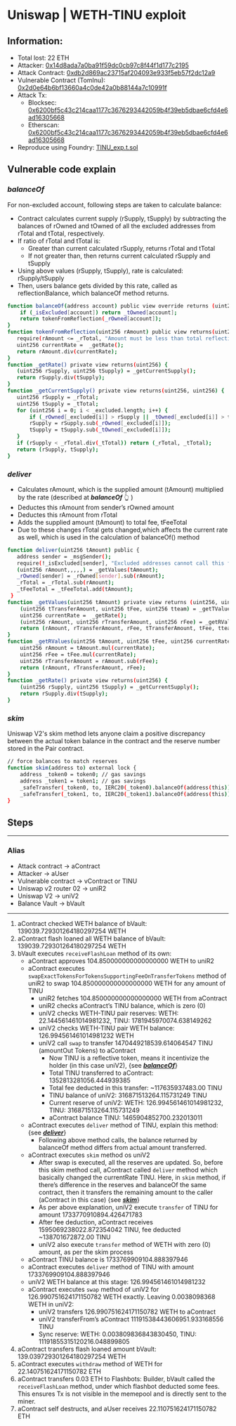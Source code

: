 # Uniswap | WETH-TINU exploit

## Information:
- Total lost: 22 ETH
- Attacker: [0x14d8ada7a0ba91f59dc0cb97c8f44f1d177c2195](https://etherscan.io/address/0x14d8ada7a0ba91f59dc0cb97c8f44f1d177c2195)
- Attack Contract: [0xdb2d869ac23715af204093e933f5eb57f2dc12a9](https://etherscan.io/address/0xdb2d869ac23715af204093e933f5eb57f2dc12a9)
- Vulnerable Contract (TomInu): [0x2d0e64b6bf13660a4c0de42a0b88144a7c10991f](https://etherscan.io/address/0x2d0e64b6bf13660a4c0de42a0b88144a7c10991f)
- Attack Tx:
    - Blocksec: [0x6200bf5c43c214caa1177c3676293442059b4f39eb5dbae6cfd4e6ad16305668](https://phalcon.blocksec.com/tx/eth/0x6200bf5c43c214caa1177c3676293442059b4f39eb5dbae6cfd4e6ad16305668)
    - Etherscan: [0x6200bf5c43c214caa1177c3676293442059b4f39eb5dbae6cfd4e6ad16305668](https://etherscan.io/tx/0x6200bf5c43c214caa1177c3676293442059b4f39eb5dbae6cfd4e6ad16305668)
- Reproduce using Foundry: [TINU_exp.t.sol](https://github.com/SunWeb3Sec/DeFiHackLabs/blob/main/src/test/TINU_exp.t.sol)


## Vulnerable code explain

### ***balanceOf***

For non-excluded account, following steps are taken to calculate balance:
- Contract calculates current supply (rSupply, tSupply) by subtracting the balances of rOwned and tOwned of all the excluded addresses from rTotal and tTotal, respectively.
- If ratio of rTotal and tTotal is:
    - Greater than current calculated rSupply, returns rTotal and tTotal
    - If not greater than, then returns current calculated rSupply and tSupply
- Using above values (rSupply, tSupply), rate is calculated: rSupply/tSupply
- Then, users balance gets divided by this rate, called as reflectionBalance, which balanceOf method returns.



```bash
function balanceOf(address account) public view override returns (uint256) {
    if (_isExcluded[account]) return _tOwned[account];
    return tokenFromReflection(_rOwned[account]);
}
function tokenFromReflection(uint256 rAmount) public view returns(uint256) {
   require(rAmount <= _rTotal, "Amount must be less than total reflections");
   uint256 currentRate =  _getRate();
   return rAmount.div(currentRate);
}
function _getRate() private view returns(uint256) {
   (uint256 rSupply, uint256 tSupply) = _getCurrentSupply();
   return rSupply.div(tSupply);
}
function _getCurrentSupply() private view returns(uint256, uint256) {
   uint256 rSupply = _rTotal;
   uint256 tSupply = _tTotal;      
   for (uint256 i = 0; i < _excluded.length; i++) {
       if (_rOwned[_excluded[i]] > rSupply || _tOwned[_excluded[i]] > tSupply) return (_rTotal, _tTotal);
       rSupply = rSupply.sub(_rOwned[_excluded[i]]);
       tSupply = tSupply.sub(_tOwned[_excluded[i]]);
   }
   if (rSupply < _rTotal.div(_tTotal)) return (_rTotal, _tTotal);
   return (rSupply, tSupply);
}
```

### ***deliver***

- Calculates rAmount, which is the supplied amount (tAmount) multiplied by the rate (described at ***balanceOf*** :point_up_2: )
- Deductes this rAmount from sender’s rOwned amount
- Deductes this rAmount from rTotal
- Adds the supplied amount (tAmount) to total fee, tFeeTotal
- Due to these changes rTotal gets changed,which affects the current rate as well, which is used in the calculation of balanceOf() method


```bash
function deliver(uint256 tAmount) public {
   address sender = _msgSender();
   require(!_isExcluded[sender], "Excluded addresses cannot call this function");
   (uint256 rAmount,,,,,) = _getValues(tAmount);
   _rOwned[sender] = _rOwned[sender].sub(rAmount);
   _rTotal = _rTotal.sub(rAmount);
   _tFeeTotal = _tFeeTotal.add(tAmount);
 }
function _getValues(uint256 tAmount) private view returns (uint256, uint256, uint256, uint256, uint256, uint256) {
    (uint256 tTransferAmount, uint256 tFee, uint256 tteam) = _getTValues(tAmount, _taxFee, _teamFee);
    uint256 currentRate =  _getRate();
    (uint256 rAmount, uint256 rTransferAmount, uint256 rFee) = _getRValues(tAmount, tFee, currentRate);
    return (rAmount, rTransferAmount, rFee, tTransferAmount, tFee, tteam);
}
function _getRValues(uint256 tAmount, uint256 tFee, uint256 currentRate) private pure returns (uint256, uint256, uint256) {
    uint256 rAmount = tAmount.mul(currentRate);
    uint256 rFee = tFee.mul(currentRate);
    uint256 rTransferAmount = rAmount.sub(rFee);
    return (rAmount, rTransferAmount, rFee);
}
function _getRate() private view returns(uint256) {
    (uint256 rSupply, uint256 tSupply) = _getCurrentSupply();
    return rSupply.div(tSupply);
}
```

### ***skim***

Uniswap V2's skim method lets anyone claim a positive discrepancy between the actual token balance in the contract and the reserve number stored in the Pair contract.

```bash
// force balances to match reserves
function skim(address to) external lock {
    address _token0 = token0; // gas savings
    address _token1 = token1; // gas savings
    _safeTransfer(_token0, to, IERC20(_token0).balanceOf(address(this)).sub(reserve0));
    _safeTransfer(_token1, to, IERC20(_token1).balanceOf(address(this)).sub(reserve1));
}

```

## Steps

---
### Alias
- Attack contract -> aContract
- Attacker -> aUser
- Vulnerable contract -> vContract or TINU
- Uniswap v2 router 02 -> uniR2
- Uniswap V2 -> uniV2
- Balance Vault -> bVault
---

1. aContract checked WETH balance of bVault: 139039.729301264180297254 WETH
2. aContract flash loaned all WETH balance of bVault: 139039.729301264180297254 WETH
3. bVault executes `receiveFlashLoan` method of its own:
    - aContract approves 104.850000000000000000 WETH to uniR2
    - aContract executes `swapExactTokensForTokensSupportingFeeOnTransferTokens` method of uniR2 to swap 104.850000000000000000 WETH for any amount of TINU
        - uniR2 fetches 104.850000000000000000 WETH from aContract
        - uniR2 checks aContract’s TINU balance, which is zero (0)
        - uniV2 checks WETH-TINU pair reserves: WETH: 22.144561461014981232, TINU: 1781945970074.638149262
        - uniV2 checks WETH-TINU pair WETH balance: 126.994561461014981232 WETH
        - uniV2 call `swap` to transfer 1470449218539.614064547 TINU (amountOut Tokens) to aContract
            - Now TINU is a reflective token, means it incentivize the holder (in this case uniV2), {see [***balanceOf***](#balanceof)}
            - Total TINU transferred to aContract: 1352813281056.444939385
            - Total fee deducted in this transfer: ~117635937483.00 TINU
            - TINU balance of uniV2: 316871513264.115731249 TINU
            - Current reserve of uniV2: WETH: 126.994561461014981232, TINU: 316871513264.115731249
            - aContract balance TINU: 1465904852700.232013011
    - aContract executes `deliver` method of TINU, explain this method: {see [***deliver***](#deliver)}
        - Following above method calls, the balance returned by balanceOf method differs from actual amount transferred.
    - aContract executes `skim` method os uniV2
        - After swap is executed, all the reserves are updated. So, before this skim method call, aContract called `deliver` method which basically changed the currentRate TINU. Here, in `skim` method, if there’s difference in the reserves and balanceOf the same contract, then it transfers the remaining amount to the caller (aContract in this case) {see [***skim***](#skim)}
        - As per above explanation, uniV2 execute `transfer` of TINU for amount 1733770910894.426471783
        - After fee deduction, aContract receives 1595069238022.872354042 TINU, fee deducted ~138701672872.00 TINU
        - uniV2 also execute `transfer` method of WETH with zero (0) amount, as per the skim process
    - aContract TINU balance is 1733769909104.888397946
    - aContract executes `deliver` method of TINU with amount 1733769909104.888397946
    - uniV2 WETH balance at this stage: 126.994561461014981232
    - aContract executes `swap` method of uniV2 for 126.990751624171150782 WETH exactly. Leaving 0.0038098368 WETH in uniV2:
        - uniV2 transfers 126.990751624171150782 WETH to aContract
        - uniV2 transferFrom’s aContract 11191538443606951.933168556 TINU
        - Sync reserve: WETH: 0.003809836843830450,  TINU: 11191855315120216.048899805
4. aContract transfers flash loaned amount bVault: 139.039729301264180297254 WETH
5. aContract executes `withdraw` method of WETH for 22.140751624171150782 ETH
6. aContract transfers 0.03 ETH to Flashbots: Builder, bVault called the `receiveFlashLoan` method, under which flashbot deducted some fees. This ensures Tx is not visible in the memepool and is directly sent to the miner.
7. aContract self destructs, and aUser receives 22.110751624171150782 ETH
